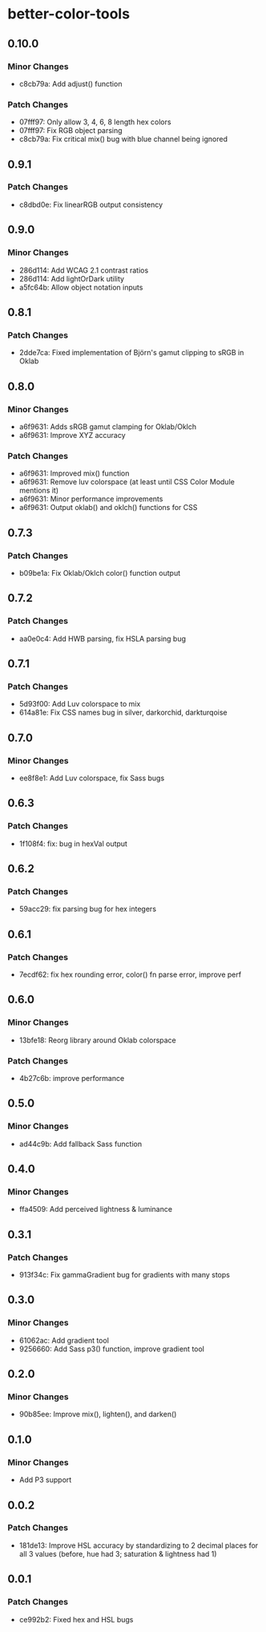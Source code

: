 # better-color-tools

## 0.10.0

### Minor Changes

- c8cb79a: Add adjust() function

### Patch Changes

- 07fff97: Only allow 3, 4, 6, 8 length hex colors
- 07fff97: Fix RGB object parsing
- c8cb79a: Fix critical mix() bug with blue channel being ignored

## 0.9.1

### Patch Changes

- c8dbd0e: Fix linearRGB output consistency

## 0.9.0

### Minor Changes

- 286d114: Add WCAG 2.1 contrast ratios
- 286d114: Add lightOrDark utility
- a5fc64b: Allow object notation inputs

## 0.8.1

### Patch Changes

- 2dde7ca: Fixed implementation of Björn's gamut clipping to sRGB in Oklab

## 0.8.0

### Minor Changes

- a6f9631: Adds sRGB gamut clamping for Oklab/Oklch
- a6f9631: Improve XYZ accuracy

### Patch Changes

- a6f9631: Improved mix() function
- a6f9631: Remove luv colorspace (at least until CSS Color Module mentions it)
- a6f9631: Minor performance improvements
- a6f9631: Output oklab() and oklch() functions for CSS

## 0.7.3

### Patch Changes

- b09be1a: Fix Oklab/Oklch color() function output

## 0.7.2

### Patch Changes

- aa0e0c4: Add HWB parsing, fix HSLA parsing bug

## 0.7.1

### Patch Changes

- 5d93f00: Add Luv colorspace to mix
- 614a81e: Fix CSS names bug in silver, darkorchid, darkturqoise

## 0.7.0

### Minor Changes

- ee8f8e1: Add Luv colorspace, fix Sass bugs

## 0.6.3

### Patch Changes

- 1f108f4: fix: bug in hexVal output

## 0.6.2

### Patch Changes

- 59acc29: fix parsing bug for hex integers

## 0.6.1

### Patch Changes

- 7ecdf62: fix hex rounding error, color() fn parse error, improve perf

## 0.6.0

### Minor Changes

- 13bfe18: Reorg library around Oklab colorspace

### Patch Changes

- 4b27c6b: improve performance

## 0.5.0

### Minor Changes

- ad44c9b: Add fallback Sass function

## 0.4.0

### Minor Changes

- ffa4509: Add perceived lightness & luminance

## 0.3.1

### Patch Changes

- 913f34c: Fix gammaGradient bug for gradients with many stops

## 0.3.0

### Minor Changes

- 61062ac: Add gradient tool
- 9256660: Add Sass p3() function, improve gradient tool

## 0.2.0

### Minor Changes

- 90b85ee: Improve mix(), lighten(), and darken()

## 0.1.0

### Minor Changes

- Add P3 support

## 0.0.2

### Patch Changes

- 181de13: Improve HSL accuracy by standardizing to 2 decimal places for all 3 values (before, hue had 3; saturation & lightness had 1)

## 0.0.1

### Patch Changes

- ce992b2: Fixed hex and HSL bugs
